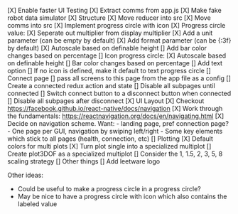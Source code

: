 [X] Enable faster UI Testing
  [X] Extract comms from app.js
  [X] Make fake robot data simulator
[X] Structure
  [X] Move reducer into src
  [X] Move comms into src
[X] Implement progress circle with icon
[X] Progress circle value:
  [X] Seperate out multiplier from display multiplier
  [X] Add a unit parameter (can be empty by default)
  [X] Add format parameter (can be {:3f} by default)
  [X] Autoscale based on definable height
  [] Add bar color changes based on percentage
[] Icon progress circle:
  [X] Autoscale based on definable height
  [] Bar color changes based on percentage
  [] Add text option
  [] If no icon is defined, make it default to text progress circle
[] Connect page
  [] pass all screens to this page from the app file as a config
  [] Create a connected redux action and state
  [] Disable all subpages until connected
  [] Switch connect button to a disconnect button when connected
  [] Disable all subpages after disconnect
[X] UI Layout
  [X] Checkout https://facebook.github.io/react-native/docs/navigation
  [X] Work through the fundamentals: https://reactnavigation.org/docs/en/navigating.html
  [X] Decide on navigation scheme. Want:
    - landing page, pref connection page?
    - One page per GUI, navigation by swiping left/right
    - Some key elements which stick to all pages (health, connection, etc)
[] Plotting
  [X] Default colors for multi plots
  [X] Turn plot single into a specialized multiplot
  [] Create plot3DOF as a specialized multiplot
  [] Consider the 1, 1.5, 2, 3, 5, 8 scaling strategy
[] Other things
  [] Add leetware logo


Other ideas:
  * Could be useful to make a progress circle in a progress circle?
  * May be nice to have a progress circle with icon which also contains the
  labeled value

